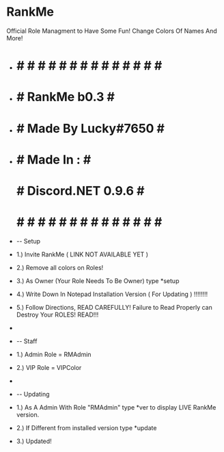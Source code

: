 # RankMe
Official Role Managment to Have Some Fun! Change Colors Of Names And More!

-  # # # # # # # # # # # # # # # #  
- #  #       RankMe b0.3            # #
- # #         Made By Lucky#7650     # #
- #  #     Made In :                # #
  # #     Discord.NET 0.9.6        # #
   # # # # # # # # # # # # # # # # 
  
-  -- Setup
-  1.) Invite RankMe ( LINK NOT AVAILABLE YET )
-  2.) Remove all colors on Roles!
-  3.) As Owner (Your Role Needs To Be Owner) type *setup
-  4.) Write Down In Notepad Installation Version ( For Updating ) !!!!!!!!
-  5.) Follow Directions, READ CAREFULLY! Failure to Read Properly can Destroy Your ROLES! READ!!!
-  
-  -- Staff
-  1.) Admin Role = RMAdmin
-  2.) VIP Role = VIPColor
- 
-  -- Updating
-  1.) As A Admin With Role "RMAdmin" type *ver to display LIVE RankMe version.
-  2.) If Different from installed version type *update
-  3.) Updated!
  
